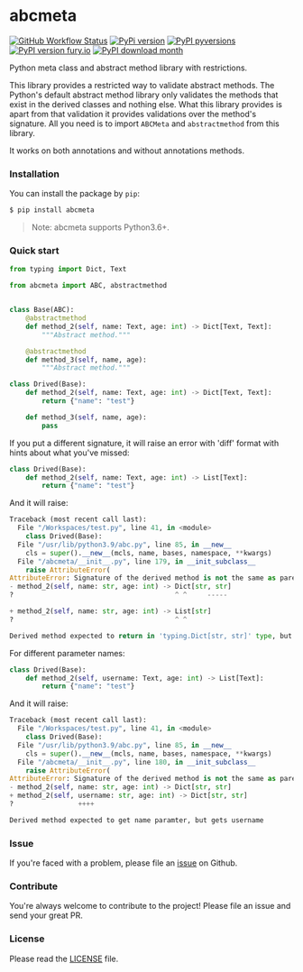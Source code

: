 # abcmeta
[![GitHub Workflow Status](https://img.shields.io/github/workflow/status/mortymacs/abcmeta/Python%20package)](https://github.com/mortymacs/abcmeta/actions/workflows/python-test.yml)
[![PyPi version](https://badgen.net/pypi/v/abcmeta/)](https://pypi.org/project/abcmeta)
[![PyPI pyversions](https://img.shields.io/pypi/pyversions/abcmeta.svg)](https://pypi.python.org/pypi/abcmeta/)
[![PyPI version fury.io](https://badge.fury.io/py/ansicolortags.svg)](https://pypi.python.org/pypi/ansicolortags/)
[![PyPI download month](https://img.shields.io/pypi/dm/abcmeta.svg)](https://pypi.python.org/pypi/abcmeta/)

Python meta class and abstract method library with restrictions.

This library provides a restricted way to validate abstract methods.
The Python's default abstract method library only validates the methods
that exist in the derived classes and nothing else.
What this library provides is apart from that validation it provides
validations over the method's signature.
All you need is to import `ABCMeta` and `abstractmethod` from this library.

It works on both annotations and without annotations methods.

### Installation

You can install the package by `pip`:

```bash
$ pip install abcmeta
```

> Note: abcmeta supports Python3.6+.

### Quick start

```python
from typing import Dict, Text

from abcmeta import ABC, abstractmethod


class Base(ABC):
    @abstractmethod
    def method_2(self, name: Text, age: int) -> Dict[Text, Text]:
        """Abstract method."""

    @abstractmethod
    def method_3(self, name, age):
        """Abstract method."""

class Drived(Base):
    def method_2(self, name: Text, age: int) -> Dict[Text, Text]:
        return {"name": "test"}

    def method_3(self, name, age):
        pass
```

If you put a different signature, it will raise an error with 'diff' format with hints about what you've missed:

```python
class Drived(Base):
    def method_2(self, name: Text, age: int) -> List[Text]:
        return {"name": "test"}
```

And it will raise:

```python
Traceback (most recent call last):
  File "/Workspaces/test.py", line 41, in <module>
    class Drived(Base):
  File "/usr/lib/python3.9/abc.py", line 85, in __new__
    cls = super().__new__(mcls, name, bases, namespace, **kwargs)
  File "/abcmeta/__init__.py", line 179, in __init_subclass__
    raise AttributeError(
AttributeError: Signature of the derived method is not the same as parent class:
- method_2(self, name: str, age: int) -> Dict[str, str]
?                                        ^ ^     -----

+ method_2(self, name: str, age: int) -> List[str]
?                                        ^ ^

Derived method expected to return in 'typing.Dict[str, str]' type, but returns 'typing.List[str]'
```

For different parameter names:

```python
class Drived(Base):
    def method_2(self, username: Text, age: int) -> List[Text]:
        return {"name": "test"}
```

And it will raise:

```python
Traceback (most recent call last):
  File "/Workspaces/test.py", line 41, in <module>
    class Drived(Base):
  File "/usr/lib/python3.9/abc.py", line 85, in __new__
    cls = super().__new__(mcls, name, bases, namespace, **kwargs)
  File "/abcmeta/__init__.py", line 180, in __init_subclass__
    raise AttributeError(
AttributeError: Signature of the derived method is not the same as parent class:
- method_2(self, name: str, age: int) -> Dict[str, str]
+ method_2(self, username: str, age: int) -> Dict[str, str]
?                ++++

Derived method expected to get name paramter, but gets username
```

### Issue

If you're faced with a problem, please file an [issue](https://github.com/mortymacs/abcmeta/issues/new) on Github.


### Contribute

You're always welcome to contribute to the project! Please file an issue and send your great PR.

### License

Please read the [LICENSE](./LICENSE) file.
